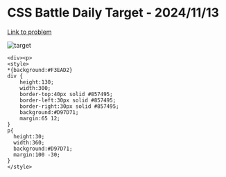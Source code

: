 # CSS Battle Daily Target - 2024/11/13

[Link to problem](https://cssbattle.dev/play/UEq3nlqvRKlRjnF0loG8)

![target](https://firebasestorage.googleapis.com/v0/b/cssbattleapp.appspot.com/o/user%2Fe6YbeBahWNPT7VpE2rE2p85byxa2%2Ftargets%2Ftarget_aazX1mp.png?alt=media)

```
<div><p>
<style>
*{background:#F3EAD2}
div {
    height:130;
    width:300;
    border-top:40px solid #857495;
    border-left:30px solid #857495;
    border-right:30px solid #857495;
    background:#D97D71;
    margin:65 12;
}
p{
  height:30;
  width:360;
  background:#D97D71;
  margin:100 -30;
}
</style>
```
